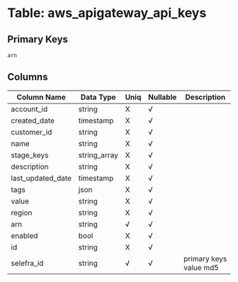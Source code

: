# Table: aws_apigateway_api_keys

## Primary Keys 

```
arn
```


## Columns 

|  Column Name   |  Data Type  | Uniq | Nullable | Description | 
|  ----  | ----  | ----  | ----  | ---- | 
| account_id | string | X | √ |  | 
| created_date | timestamp | X | √ |  | 
| customer_id | string | X | √ |  | 
| name | string | X | √ |  | 
| stage_keys | string_array | X | √ |  | 
| description | string | X | √ |  | 
| last_updated_date | timestamp | X | √ |  | 
| tags | json | X | √ |  | 
| value | string | X | √ |  | 
| region | string | X | √ |  | 
| arn | string | √ | √ |  | 
| enabled | bool | X | √ |  | 
| id | string | X | √ |  | 
| selefra_id | string | √ | √ | primary keys value md5 | 


